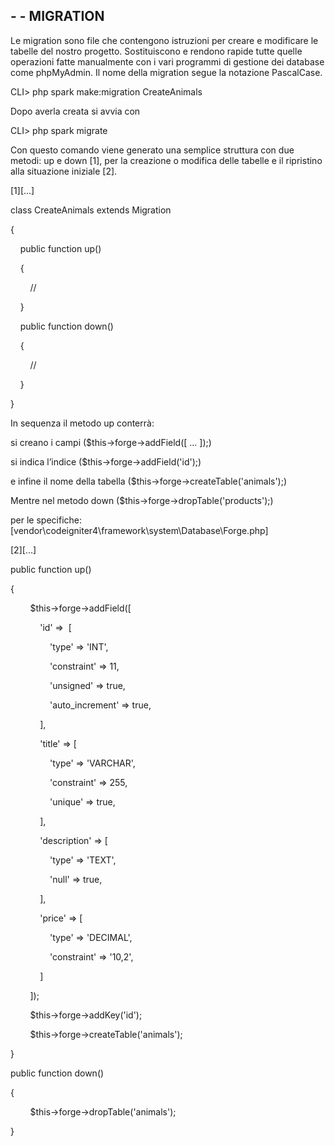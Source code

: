 ## - - MIGRATION

Le migration sono file che contengono istruzioni per creare e modificare le tabelle del nostro progetto. Sostituiscono e rendono rapide tutte quelle operazioni fatte manualmente con i vari programmi di gestione dei database come phpMyAdmin. Il nome della migration segue la notazione PascalCase.

CLI> php spark make:migration CreateAnimals

Dopo averla creata si avvia con

CLI> php spark migrate

Con questo comando viene generato una semplice struttura con due metodi: up e down [1], per la creazione o modifica delle tabelle e il ripristino alla situazione iniziale [2].

[1][...]

class CreateAnimals extends Migration

{

    public function up()

    {

        //

    }

    public function down()

    {

        //

    }

}

In sequenza il metodo up conterrà:

si creano i campi ($this->forge->addField([ … ]);)

si indica l’indice ($this->forge->addField('id');)

e infine il nome della tabella ($this->forge->createTable('animals');)

Mentre nel metodo down ($this->forge->dropTable('products');)

per le specifiche: [vendor\codeigniter4\framework\system\Database\Forge.php]

[2][...]

public function up()

{

        $this->forge->addField([

            'id' =>  [

                'type' => 'INT',

                'constraint' => 11,

                'unsigned' => true,

                'auto_increment' => true,

            ],

            'title' => [

                'type' => 'VARCHAR',

                'constraint' => 255,

                'unique' => true,

            ],

            'description' => [

                'type' => 'TEXT',

                'null' => true,

            ],

            'price' => [

                'type' => 'DECIMAL',

                'constraint' => '10,2',

            ]

        ]);

        $this->forge->addKey('id');

        $this->forge->createTable('animals');

}

public function down()

{

        $this->forge->dropTable('animals');

}
